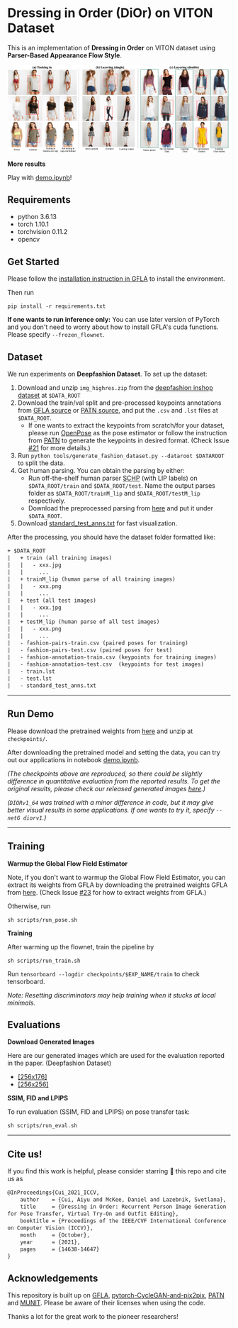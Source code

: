 # Dressing in Order (DiOr) on VITON Dataset

This is an implementation of __Dressing in Order__ on VITON dataset using __Parser-Based Appearance Flow Style__.


![](Images/short_try_on_editing.png)

__More results__

Play with [demo.ipynb](demo.ipynb)!

## Requirements

- python 3.6.13
- torch 1.10.1
- torchvision 0.11.2
- opencv

## Get Started
Please follow the [installation instruction in GFLA](https://github.com/RenYurui/Global-Flow-Local-Attention) to install the environment. 

Then run
```
pip install -r requirements.txt
```

__If one wants to run inference only:__
You can use later version of PyTorch and you don't need to worry about how to install GFLA's cuda functions. Please specify ```--frozen_flownet```.


## Dataset
We run experiments on __Deepfashion Dataset__. To set up the dataset:
1. Download and unzip ```img_highres.zip``` from the [deepfashion inshop dataset](http://mmlab.ie.cuhk.edu.hk/projects/DeepFashion/InShopRetrieval.html) at ```$DATA_ROOT```
2. Download the train/val split and pre-processed keypoints annotations from 
[GFLA source](https://drive.google.com/drive/folders/1BX3Bxh8KG01yKWViRY0WTyDWbJHju-SL)
or [PATN source](https://drive.google.com/drive/folders/1eIwVFMRu9sU5UN-dbyTSEDEZJnWyYfxj),
and put the ```.csv``` and ```.lst``` files at ```$DATA_ROOT```.
    - If one wants to extract the keypoints from scratch/for your dataset, please run [OpenPose](https://github.com/ZheC/Realtime_Multi-Person_Pose_Estimation) as the pose estimator or follow the instruction from [PATN](https://github.com/tengteng95/Pose-Transfer) to generate the keypoints in desired format. (Check Issue [#21](https://github.com/cuiaiyu/dressing-in-order/issues/21) for more details.)
3. Run ```python tools/generate_fashion_dataset.py --dataroot $DATAROOT``` to split the data. 
4. Get human parsing. You can obtain the parsing by either:
    - Run off-the-shelf human parser [SCHP](https://github.com/PeikeLi/Self-Correction-Human-Parsing) (with LIP labels) on ```$DATA_ROOT/train``` and ```$DATA_ROOT/test```. Name the output parses folder as ```$DATA_ROOT/trainM_lip``` and ```$DATA_ROOT/testM_lip``` respectively.
    - Download the preprocessed parsing from [here](https://drive.google.com/drive/folders/11wWszW1kskAyMIGJHBBZzHNKN3os6pu_?usp=sharing) and put it under ```$DATA_ROOT```.
5. Download [standard_test_anns.txt](https://drive.google.com/drive/folders/11wWszW1kskAyMIGJHBBZzHNKN3os6pu_?usp=sharing) for fast visualization.

After the processing, you should have the dataset folder formatted like:
```
+ $DATA_ROOT
|   + train (all training images)
|   |   - xxx.jpg
|   |     ...
|   + trainM_lip (human parse of all training images)
|   |   - xxx.png
|   |     ...
|   + test (all test images)
|   |   - xxx.jpg
|   |     ...
|   + testM_lip (human parse of all test images)
|   |   - xxx.png
|   |     ...
|   - fashion-pairs-train.csv (paired poses for training)
|   - fashion-pairs-test.csv (paired poses for test)
|   - fashion-annotation-train.csv (keypoints for training images)
|   - fashion-annotation-test.csv  (keypoints for test images)
|   - train.lst
|   - test.lst
|   - standard_test_anns.txt
```


---

## Run Demo
Please download the pretrained weights from [here](https://drive.google.com/drive/folders/1-7DxUvcrC3cvQV67Z2QhRdi-9PMDC8w9?usp=sharing) and unzip at ```checkpoints/```. 

After downloading the pretrained model and setting the data, you can try out our applications in notebook [demo.ipynb](demo.ipynb).

*(The checkpoints above are reproduced, so there could be slightly difference in quantitative evaluation from the reported results. To get the original results, please check our released generated images [here](https://drive.google.com/drive/folders/1GOQVMhBKvANKutLDbzPbE-Zrb6ai9Eo8?usp=sharing).)*

*(```DIORv1_64``` was trained with a minor difference in code, but it may give better visual results in some applications. If one wants to try it, specify ```--netG diorv1```.)*

---
## Training

__Warmup the Global Flow Field Estimator__

Note, if you don't want to warmup the Global Flow Field Estimator, you can extract its weights from GFLA by downloading the pretrained weights GFLA from [here](https://github.com/RenYurui/Global-Flow-Local-Attention). (Check Issue [#23](https://github.com/cuiaiyu/dressing-in-order/issues/23) for how to extract weights from GFLA.)

Otherwise, run

```
sh scripts/run_pose.sh
```

__Training__

After warming up the flownet, train the pipeline by
```
sh scripts/run_train.sh
```
Run ```tensorboard --logdir checkpoints/$EXP_NAME/train``` to check tensorboard.

*Note: Resetting discriminators may help training when it stucks at local minimals.*


## Evaluations

__Download Generated Images__ 

Here are our generated images which are used for the evaluation reported in the paper. (Deepfashion Dataset) 
- [\[256x176\]](https://drive.google.com/drive/folders/1GOQVMhBKvANKutLDbzPbE-Zrb6ai9Eo8?usp=sharing)
- [\[256x256\]](https://drive.google.com/drive/folders/1GOQVMhBKvANKutLDbzPbE-Zrb6ai9Eo8?usp=sharing)

__SSIM, FID and LPIPS__

To run evaluation (SSIM, FID and LPIPS) on pose transfer task: 
```
sh scripts/run_eval.sh
```

---
## Cite us!
If you find this work is helpful, please consider starring :star2: this repo and cite us as
```
@InProceedings{Cui_2021_ICCV,
    author    = {Cui, Aiyu and McKee, Daniel and Lazebnik, Svetlana},
    title     = {Dressing in Order: Recurrent Person Image Generation for Pose Transfer, Virtual Try-On and Outfit Editing},
    booktitle = {Proceedings of the IEEE/CVF International Conference on Computer Vision (ICCV)},
    month     = {October},
    year      = {2021},
    pages     = {14638-14647}
}
```
## Acknowledgements
This repository is built up on [GFLA](https://github.com/RenYurui/Global-Flow-Local-Attention),
[pytorch-CycleGAN-and-pix2pix](https://github.com/junyanz/pytorch-CycleGAN-and-pix2pix), 
[PATN](https://github.com/tengteng95/Pose-Transfer) and 
[MUNIT](https://github.com/NVlabs/MUNIT). Please be aware of their licenses when using the code. 

Thanks a lot for the great work to the pioneer researchers!
